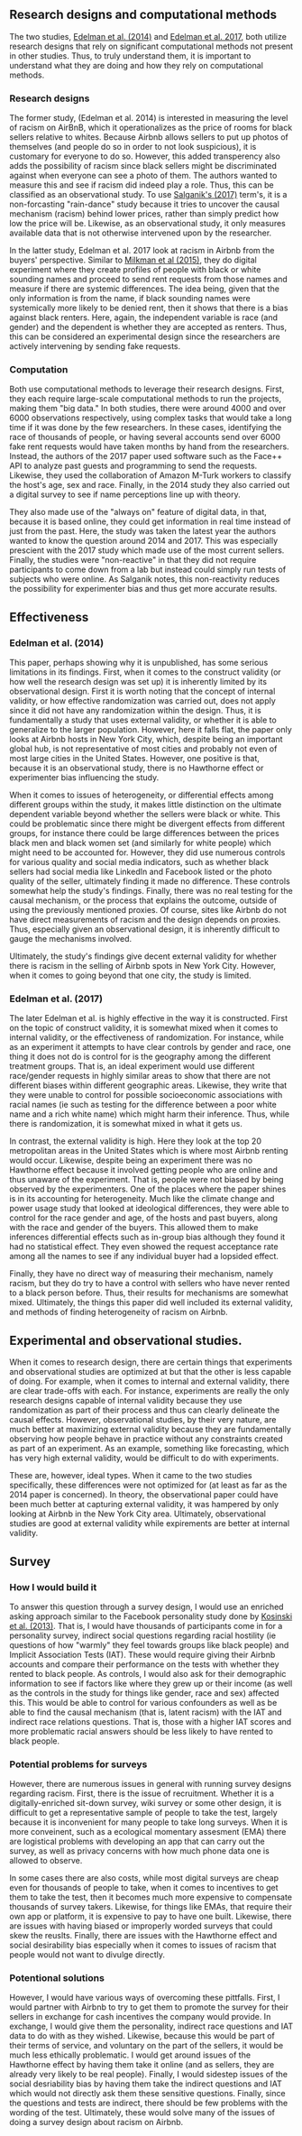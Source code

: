 Research designs and computational methods
------------------------------------------

The two studies, [Edelman et al.
(2014)](https://github.com/UC-MACSS/persp-analysis/blob/master/assignments/final-exam/articles/digital-discrimination-airbnb-2014.pdf)
and [Edelman et al.
2017](https://github.com/UC-MACSS/persp-analysis/blob/master/assignments/final-exam/articles/digital-discrimination-airbnb-2017.pdf),
both utilize research designs that rely on significant computational
methods not present in other studies. Thus, to truly understand them, it
is important to understand what they are doing and how they rely on
computational methods.

### Research designs

The former study, (Edelman et al. 2014) is interested in measuring the
level of racism on AirBnB, which it operationalizes as the price of
rooms for black sellers relative to whites. Because Airbnb allows
sellers to put up photos of themselves (and people do so in order to not
look suspicious), it is customary for everyone to do so. However, this
added transperency also adds the possibility of racism since black
sellers might be discriminated against when everyone can see a photo of
them. The authors wanted to measure this and see if racism did indeed
play a role. Thus, this can be classified as an observational study. To
use [Salganik's
(2017)](http://www.bitbybitbook.com/en/observing-behavior/designs/forecasting/)
term's, it is a non-forcasting "rain-dance" study because it tries to
uncover the causal mechanism (racism) behind lower prices, rather than
simply predict how low the price will be. Likewise, as an observational
study, it only measures available data that is not otherwise intervened
upon by the researcher.

In the latter study, Edelman et al. 2017 look at racism in Airbnb from
the buyers' perspective. Similar to [Milkman et al
(2015)](http://web.a.ebscohost.com.proxy.uchicago.edu/ehost/detail/detail?vid=0&sid=f913e5bc-1acc-41ff-ba06-3c614b8e0a2f%40sessionmgr4008&bdata=JnNpdGU9ZWhvc3QtbGl2ZSZzY29wZT1zaXRl#AN=2015-15680-001&db=pdh),
they do digital experiment where they create profiles of people with
black or white sounding names and proceed to send rent requests from
those names and measure if there are systemic differences. The idea
being, given that the only information is from the name, if black
sounding names were systemically more likely to be denied rent, then it
shows that there is a bias against black renters. Here, again, the
independent variable is race (and gender) and the dependent is whether
they are accepted as renters. Thus, this can be considered an
experimental design since the researchers are actively intervening by
sending fake requests.

### Computation

Both use computational methods to leverage their research designs.
First, they each require large-scale computational methods to run the
projects, making them "big data." In both studies, there were around
4000 and over 6000 observations respectively, using complex tasks that
would take a long time if it was done by the few researchers. In these
cases, identifying the race of thousands of people, or having several
accounts send over 6000 fake rent requests would have taken months by
hand from the researchers. Instead, the authors of the 2017 paper used
software such as the Face++ API to analyze past guests and programming
to send the requests. Likewise, they used the collaboration of Amazon
M-Turk workers to classify the host's age, sex and race. Finally, in the
2014 study they also carried out a digital survey to see if name
perceptions line up with theory.

They also made use of the "always on" feature of digital data, in that,
because it is based online, they could get information in real time
instead of just from the past. Here, the study was taken the latest year
the authors wanted to know the question around 2014 and 2017. This was
especially prescient with the 2017 study which made use of the most
current sellers. Finally, the studies were "non-reactive" in that they
did not require participants to come down from a lab but instead could
simply run tests of subjects who were online. As Salganik notes, this
non-reactivity reduces the possibility for experimenter bias and thus
get more accurate results.

Effectiveness
-------------

### Edelman et al. (2014)

This paper, perhaps showing why it is unpublished, has some serious
limitations in its findings. First, when it comes to the construct
validity (or how well the research design was set up) it is inherently
limited by its observational design. First it is worth noting that the
concept of internal validity, or how effective randomization was carried
out, does not apply since it did not have any randomization within the
design. Thus, it is fundamentally a study that uses external validity,
or whether it is able to generalize to the larger population. However,
here it falls flat, the paper only looks at Airbnb hosts in New York
City, which, despite being an important global hub, is not
representative of most cities and probably not even of most large cities
in the United States. However, one positive is that, because it is an
observational study, there is no Hawthorne effect or experimenter bias
influencing the study.

When it comes to issues of heterogeneity, or differential effects among
different groups within the study, it makes little distinction on the
ultimate dependent variable beyond whether the sellers were black or
white. This could be problematic since there might be divergent effects
from different groups, for instance there could be large differences
between the prices black men and black women set (and similarly for
white people) which might need to be accounted for. However, they did
use numerous controls for various quality and social media indicators,
such as whether black sellers had social media like LinkedIn and
Facebook listed or the photo quality of the seller, ultimately finding
it made no difference. These controls somewhat help the study's
findings. Finally, there was no real testing for the causal mechanism,
or the process that explains the outcome, outside of using the
previously mentioned proxies. Of course, sites like Airbnb do not have
direct measurements of racism and the design depends on proxies. Thus,
especially given an observational design, it is inherently difficult to
gauge the mechanisms involved.

Ultimately, the study's findings give decent external validity for
whether there is racism in the selling of Airbnb spots in New York City.
However, when it comes to going beyond that one city, the study is
limited.

### Edelman et al. (2017)

The later Edelman et al. is highly effective in the way it is
constructed. First on the topic of construct validity, it is somewhat
mixed when it comes to internal validity, or the effectiveness of
randomization. For instance, while as an experiment it attempts to have
clear controls by gender and race, one thing it does not do is control
for is the geography among the different treatment groups. That is, an
ideal experiment would use different race/gender requests in highly
similar areas to show that there are not different biases within
different geographic areas. Likewise, they write that they were unable
to control for possible socioeconomic associations with racial names (ie
such as testing for the difference between a poor white name and a rich
white name) which might harm their inference. Thus, while there is
randomization, it is somewhat mixed in what it gets us.

In contrast, the external validity is high. Here they look at the top 20
metropolitan areas in the United States which is where most Airbnb
renting would occur. Likewise, despite being an experiment there was no
Hawthorne effect because it involved getting people who are online and
thus unaware of the experiment. That is, people were not biased by being
observed by the experimenters. One of the places where the paper shines
is in its accounting for heterogeneity. Much like the climate change and
power usage study that looked at ideological differences, they were able
to control for the race gender and age, of the hosts and past buyers,
along with the race and gender of the buyers. This allowed them to make
inferences differential effects such as in-group bias although they
found it had no statistical effect. They even showed the request
acceptance rate among all the names to see if any individual buyer had a
lopsided effect.

Finally, they have no direct way of measuring their mechanism, namely
racism, but they do try to have a control with sellers who have never
rented to a black person before. Thus, their results for mechanisms are
somewhat mixed. Ultimately, the things this paper did well included its
external validity, and methods of finding heterogeneity of racism on
Airbnb.

Experimental and observational studies.
---------------------------------------

When it comes to research design, there are certain things that
experiments and observational studies are optimized at but that the
other is less capable of doing. For example, when it comes to internal
and external validity, there are clear trade-offs with each. For
instance, experiments are really the only research designs capable of
internal validity because they use randomization as part of their
process and thus can clearly delineate the causal effects. However,
observational studies, by their very nature, are much better at
maximizing external validity because they are fundamentally observing
how people behave in practice without any constraints created as part of
an experiment. As an example, something like forecasting, which has very
high external validity, would be difficult to do with experiments.

These are, however, ideal types. When it came to the two studies
specifically, these differences were not optimized for (at least as far
as the 2014 paper is concerned). In theory, the observational paper
could have been much better at capturing external validity, it was
hampered by only looking at Airbnb in the New York City area.
Ultimately, observational studies are good at external validity while
expirements are better at internal validity.

Survey
------

### How I would build it

To answer this question through a survey design, I would use an enriched
asking approach similar to the Facebook personality study done by
[Kosinski et al. (2013)](http://www.pnas.org/content/110/15/5802.full).
That is, I would have thousands of participants come in for a
personality survey, indirect social questions regarding racial hostility
(ie questions of how "warmly" they feel towards groups like black
people) and Implicit Association Tests (IAT). These would require giving
their Airbnb accounts and compare their performance on the tests with
whether they rented to black people. As controls, I would also ask for
their demographic information to see if factors like where they grew up
or their income (as well as the controls in the study for things like
gender, race and sex) affected this. This would be able to control for
various confounders as well as be able to find the causal mechanism
(that is, latent racism) with the IAT and indirect race relations
questions. That is, those with a higher IAT scores and more problematic
racial answers should be less likely to have rented to black people.

### Potential problems for surveys

However, there are numerous issues in general with running survey
designs regarding racism. First, there is the issue of recruitment.
Whether it is a digitally-enriched sit-down survey, wiki survey or some
other design, it is difficult to get a representative sample of people
to take the test, largely because it is inconvenient for many people to
take long surveys. When it is more conveinent, such as a ecological
momentary assesment (EMA) there are logistical problems with developing
an app that can carry out the survey, as well as privacy concerns with
how much phone data one is allowed to observe.

In some cases there are also costs, while most digital surveys are cheap
even for thousands of people to take, when it comes to incentives to get
them to take the test, then it becomes much more expensive to compensate
thousands of survey takers. Likewise, for things like EMAs, that require
their own app or platform, it is expensive to pay to have one built.
Likewise, there are issues with having biased or improperly worded
surveys that could skew the reuslts. Finally, there are issues with the
Hawthorne effect and social desirability bias especially when it comes
to issues of racism that people would not want to divulge directly.

### Potentional solutions

However, I would have various ways of overcoming these pittfalls. First,
I would partner with Airbnb to try to get them to promote the survey for
their sellers in exchange for cash incentives the company would provide.
In exchange, I would give them the personality, indirect race questions
and IAT data to do with as they wished. Likewise, because this would be
part of their terms of service, and voluntary on the part of the
sellers, it would be much less ethically problematic. I would get around
issues of the Hawthorne effect by having them take it online (and as
sellers, they are already very likely to be real people). Finally, I
would sidestep issues of the social desriability bias by having them
take the indirect questions and IAT which would not directly ask them
these sensitive questions. Finally, since the questions and tests are
indirect, there should be few problems with the wording of the test.
Ultimately, these would solve many of the issues of doing a survey
design about racism on Airbnb.
